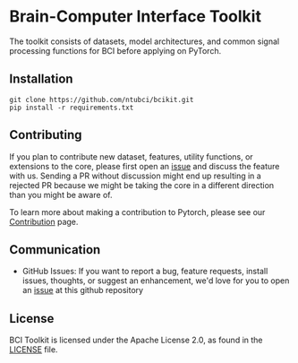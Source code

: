 # Brain-Computer Interface Toolkit

The toolkit consists of datasets, model architectures, and common signal processing functions for BCI before applying on PyTorch.

## Installation

```
git clone https://github.com/ntubci/bcikit.git
pip install -r requirements.txt
```

## Contributing

If you plan to contribute new dataset, features, utility functions, or extensions to the core, please first open an [issue](https://github.com/ntubci/bcikit/issues) and discuss the feature with us. Sending a PR without discussion might end up resulting in a rejected PR because we might be taking the core in a different direction than you might be aware of.

To learn more about making a contribution to Pytorch, please see our [Contribution](https://github.com/ntubci/bcikit/blob/main/CONTRIBUTING.md) page.

## Communication

- GitHub Issues: If you want to report a bug, feature requests, install issues, thoughts, or suggest an enhancement, we'd love for you to open an [issue](https://github.com/ntubci/bcikit/issues) at this github repository

## License

BCI Toolkit is licensed under the Apache License 2.0, as found in the [LICENSE](https://github.com/ntubci/bcikit/blob/main/LICENSE) file.
